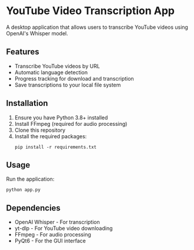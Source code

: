 # YouTube Video Transcription App

A desktop application that allows users to transcribe YouTube videos using OpenAI's Whisper model.

## Features

- Transcribe YouTube videos by URL
- Automatic language detection
- Progress tracking for download and transcription
- Save transcriptions to your local file system

## Installation

1. Ensure you have Python 3.8+ installed
2. Install FFmpeg (required for audio processing)
3. Clone this repository
4. Install the required packages:
   ```
   pip install -r requirements.txt
   ```

## Usage

Run the application:
```
python app.py
```

## Dependencies

- OpenAI Whisper - For transcription
- yt-dlp - For YouTube video downloading
- FFmpeg - For audio processing
- PyQt6 - For the GUI interface